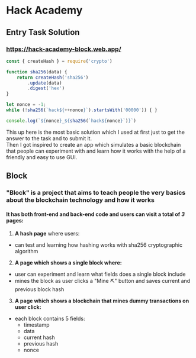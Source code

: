 # Hack Academy
## Entry Task Solution

### https://hack-academy-block.web.app/

```js
const { createHash } = require('crypto')

function sha256(data) {
    return createHash('sha256')
        .update(data)
        .digest('hex')
}

let nonce = -1;
while (!sha256(`hack${++nonce}`).startsWith('00000')) { }

console.log(`${nonce}_${sha256(`hack${nonce}`)}`)
```
This up here is the most basic solution which I used at first just to get the answer to the task and to submit it.
<br>
Then I got inspired to create an app which simulates a basic blockchain
<br>
that people can experiment with and learn how it works with the help of a friendly and easy to use GUI.
<br>
## Block
### "Block" is a project that aims to teach people the very basics about the blockchain technology and how it works
#### It has both front-end and back-end code and users can visit a total of _**3**_ pages:
1. **A hash page** where users:
 * can test and learning how hashing works with sha256 cryptographic algorithm
2. **A page which shows a single block where:**
 * user can experiment and learn what fields does a single block include
 * mines the block as user clicks a "Mine ⛏️" button and saves current and previous block hash
3. **A page which shows a blockchain that mines dummy transactions on user click:**
 * each block contains 5 fields:
   * timestamp
   * data
   * current hash
   * previous hash
   * nonce
